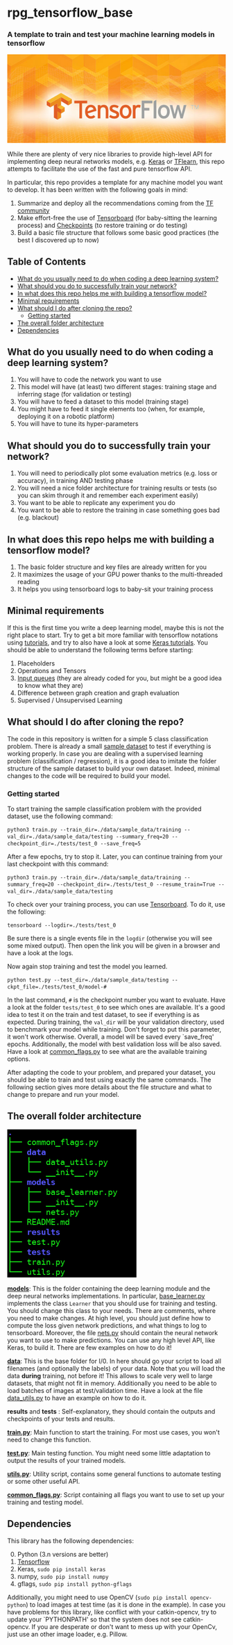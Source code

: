 # rpg\_tensorflow\_base
### A template to train and test your machine learning models in tensorflow

![alt text](./readme_img/tensorflowo.jpg)

While there are plenty of very nice libraries to provide high-level API for
implementing deep neural networks models, e.g. [Keras](https://keras.io/) or [TFlearn](http://tflearn.org/), this repo
attempts to facilitate the use of the fast and pure tensorflow API.

In particular, this repo provides a template for any machine model you want
to develop. It has been written with the following goals in mind:

1. Summarize and deploy all the recommendations coming from the [TF community](https://www.tensorflow.org/performance/performance_guide)
2. Make effort-free the use of [Tensorboard](https://www.tensorflow.org/get_started/summaries_and_tensorboard) (for baby-sitting the learning process) and [Checkpoints](https://www.tensorflow.org/programmers_guide/variables) (to restore training or do testing) 
3. Build a basic file structure that follows some basic good practices (the best I discovered up to now)

## Table of Contents

* [What do you usually need to do when coding a deep learning system?](#what-do-you-usually-need-to-do-when-coding-a-deep-learning-system)
* [What should you do to successfully train your network?](#what-should-you-do-to-successfully-train-your-network)
* [In what does this repo helps me with building a tensorflow model?](#in-what-does-this-repo-helps-me-with-building-a-tensorflow-model)
* [Minimal requirements](#minimal-requirements)
* [What should I do after cloning the repo?](#what-should-i-do-after-cloning-the-repo)
  * [Getting started](#getting-started)
* [The overall folder architecture](#the-overall-folder-architecture)
* [Dependencies](#dependencies)

## What do you usually need to do when coding a deep learning system?

1. You will have to code the network you want to use
2. This model will have (at least) two different stages: training stage and inferring stage (for validation or testing)
3. You will have to feed a dataset to this model (training stage)
4. You might have to feed it single elements too (when, for example, deploying it on a robotic platform)
5. You will have to tune its hyper-parameters

## What should you do to successfully train your network?

1. You will need to periodically plot some evaluation metrics (e.g. loss or accuracy), in training AND testing phase
2. You will need a nice folder architecture for training results or tests (so you can skim through it and remember each experiment easily)
3. You want to be able to replicate any experiment you do
4. You want to be able to restore the training in case something goes bad (e.g. blackout)

## In what does this repo helps me with building a tensorflow model?

1. The basic folder structure and key files are already written for you
2. It maximizes the usage of your GPU power thanks to the multi-threaded reading
3. It helps you using tensorboard logs to baby-sit your training process

## Minimal requirements

If this is the first time you write a deep learning model, maybe this is not the right place to start. Try to get a bit more familiar
with tensorflow notations using [tutorials](https://www.tensorflow.org/get_started/mnist/beginners), and try to also have a look at some [Keras tutorials](https://keras.io/getting-started/sequential-model-guide/#examples).
You should be able to understand the following terms before starting:

1. Placeholders
2. Operations and Tensors
3. [Input queues](https://blog.metaflow.fr/tensorflow-how-to-optimise-your-input-pipeline-with-queues-and-multi-threading-e7c3874157e0) (they are already coded for you, but might be a good idea to know what they are)
4. Difference between graph creation and graph evaluation
5. Supervised / Unsupervised Learning


## What should I do after cloning the repo?

The code in this repository is written for a simple 5 class classification problem. There is already a small [sample dataset](./data/sample_data) to
test if everything is working properly. In case you are dealing with a supervised learning problem (classification / regression),
it is a good idea to imitate the folder structure of the sample dataset to build your own dataset.
Indeed, minimal changes to the code will be required to build your model.

### Getting started

To start training the sample classification problem with the provided dataset, use the following command:

```
python3 train.py --train_dir=./data/sample_data/training --val_dir=./data/sample_data/testing --summary_freq=20 --checkpoint_dir=./tests/test_0 --save_freq=5
```

After a few epochs, try to stop it. Later, you can continue training from your last checkpoint with this command:

```
python3 train.py --train_dir=./data/sample_data/training --summary_freq=20 --checkpoint_dir=./tests/test_0 --resume_train=True --val_dir=./data/sample_data/testing
```

To check over your training process, you can use [Tensorboard](https://www.tensorflow.org/get_started/summaries_and_tensorboard). To do it, use the following:

```
tensorboard --logdir=./tests/test_0
```

Be sure there is a single events file in the `logdir` (otherwise you will see some mixed output). Then open the link you will be given in a browser and have a look at the logs.

Now again stop training and test the model you learned. 

```
python test.py --test_dir=./data/sample_data/testing --ckpt_file=./tests/test_0/model-#
```

In the last command, `#` is the checkpoint number you want to evaluate. Have a look at the folder `tests/test_0` to see which ones are available.
It's a good idea to test it on the train and test dataset, to see if everything is as expected.
During training, the `val_dir` will be your validation directory, used to benchmark your model while training. Don't forget to put this parameter, it won't work otherwise.
Overall, a model will be saved every `save_freq' epochs. Additionally, the model with best validation loss will be also saved.
Have a look at [common_flags.py](./common_flags) to see what are the available training options.

After adapting the code to your problem, and prepared your dataset, you should be able to train and test using exactly the same commands. The following section gives more details about the file structure and what to change to prepare and run your model.

## The overall folder architecture

![alt text](./readme_img/folder_struct.png "Folder Structure")

[__models__](/models): This is the folder containing the deep learning module and the deep neural networks implementations. In particular, [base_learner.py](./models/base_learner.py)
implements the class `Learner` that you should use for training and testing. You should change this class to your needs. There are comments, where
you need to make changes. At high level, you should just define how to compute the loss given network predictions, and what things to log to
tensorboard. Moreover, the file [nets.py](./models/nets.py) should contain the neural network you want to use to make predictions. You can use any high level
API, like Keras, to build it. There are few examples on how to do it!

[__data__](./data): This is the base folder for I/0. In here should go your script to load all filenames (and optionally the labels) of your data. Note
that you will load the data __during__ training, not before it! This allows to scale very well to large datasets, that might not fit in memory.
Additionally you need to be able to load batches of images at test/validation time. Have a look at the file [data_utils.py](data/utils/data_utils.py) to have an example on how to do it.

__results__ and __tests__ : Self-explanatory, they should contain the outputs and checkpoints of your tests and results.

[__train.py__](./train.py): Main function to start the training. For most use cases, you won't need to change this function.

[__test.py__](./test.py): Main testing function. You might need some little adaptation to output the results of your trained models.

[__utils.py__](./utils.py): Utility script, contains some general functions to automate testing or some other useful API.

[__common_flags.py__](./common_flags.py): Script containing all flags you want to use to set up your training and testing model.

## Dependencies

This library has the following dependencies:

0. Python (3.n versions are better)
1. [Tensorflow](https://www.tensorflow.org/install/)
2. Keras, ```sudo pip install keras```
3. numpy, ```sudo pip install numpy```
4. gflags, ```sudo pip install python-gflags ```

Additionally, you might need to use OpenCV (```sudo pip install opencv-python```) to load images at test time (as it is done in the example). In case you have problems for this library,
like conflict with your catkin-opencv, try to update your `PYTHONPATH' so that the system does not see catkin-opencv. If you are desperate or don't want
to mess up with your OpenCv, just use an other image loader, e.g. Pillow.
